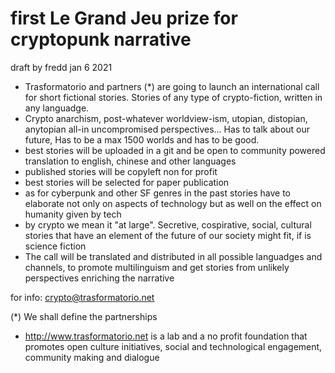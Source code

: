 # first Le Grand Jeu prize for cryptopunk narrative

draft by fredd jan 6 2021

- Trasformatorio and partners (*) are going to launch an international call for short fictional stories. Stories of any type of crypto-fiction, written in any languadge.
- Crypto anarchism, post-whatever worldview-ism, utopian, distopian, anytopian all-in uncompromised perspectives... Has to talk about our future, Has to be a max 1500 worlds and has to be good.
- best stories will be uploaded in a git and be open to community powered translation to english, chinese and other languages
- published stories will be copyleft non for profit
- best stories will be selected  for paper publication
- as for cyberpunk and other SF genres in the past stories have to elaborate not only on aspects of technology but as well on the effect on humanity given by tech
- by crypto we mean it "at large". Secretive, cospirative, social, cultural stories that have an element of the future of our society might fit, if is science fiction
- The call will be translated and distributed in all possible languadges and channels, to promote multilinguism and get stories from unlikely perspectives enriching the narrative

for info: crypto@trasformatorio.net


(*) We shall define the partnerships

- http://www.trasformatorio.net  is a lab and a no profit foundation that promotes open culture initiatives, social and technological engagement, community making and dialogue
